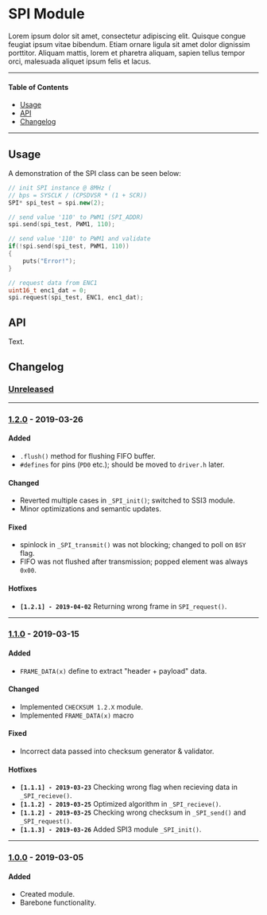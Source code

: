 # SPI Module
Lorem ipsum dolor sit amet, consectetur adipiscing elit. Quisque congue feugiat ipsum vitae bibendum. Etiam ornare ligula sit amet dolor dignissim porttitor. Aliquam mattis, lorem et pharetra aliquam, sapien tellus tempor orci, malesuada aliquet ipsum felis et lacus.

<!-- ----------------------------------------------------------------------------------------- -->

---

#### Table of Contents

- [Usage](#usage)
- [API](#api)
- [Changelog](#changelog)

---

<!-- ----------------------------------------------------------------------------------------- -->

## Usage
A demonstration of the SPI class can be seen below:

```cpp
// init SPI instance @ 8MHz (
// bps = SYSCLK / (CPSDVSR * (1 + SCR))
SPI* spi_test = spi.new(2);

// send value '110' to PWM1 (SPI_ADDR)
spi.send(spi_test, PWM1, 110);

// send value '110' to PWM1 and validate
if(!spi.send(spi_test, PWM1, 110))
{
	puts("Error!");
}

// request data from ENC1
uint16_t enc1_dat = 0;
spi.request(spi_test, ENC1, enc1_dat);
```

<!-- ----------------------------------------------------------------------------------------- -->

## API
Text.

<!-- ----------------------------------------------------------------------------------------- -->

## Changelog

### [Unreleased]

<!-- #### Known Issues
- Item -->

<!-- #### Todo
- Item. -->

---

<!-- ----------------------------------------------------------------------------------------- -->

### [1.2.0] - 2019-03-26

#### Added
- `.flush()` method for flushing FIFO buffer.
- `#defines` for pins (`PD0` etc.); should be moved to `driver.h` later.

#### Changed
- Reverted multiple cases in `_SPI_init()`; switched to SSI3 module.
- Minor optimizations and semantic updates.

#### Fixed
- spinlock in `_SPI_transmit()` was not blocking; changed to poll on `BSY` flag.
- FIFO was not flushed after transmission; popped element was always `0x00`.

#### Hotfixes
- **`[1.2.1] - 2019-04-02`** Returning wrong frame in `SPI_request()`.

---

<!-- ----------------------------------------------------------------------------------------- -->

### [1.1.0] - 2019-03-15

#### Added
- `FRAME_DATA(x)` define to extract "header + payload" data.

#### Changed
- Implemented `CHECKSUM 1.2.X` module.
- Implemented `FRAME_DATA(x)` macro

#### Fixed
- Incorrect data passed into checksum generator & validator.

#### Hotfixes
- **`[1.1.1] - 2019-03-23`** Checking wrong flag when recieving data in `_SPI_recieve()`.
- **`[1.1.2] - 2019-03-25`** Optimized algorithm in `_SPI_recieve()`.
- **`[1.1.2] - 2019-03-25`** Checking wrong checksum in `_SPI_send()` and `_SPI_request()`.
- **`[1.1.3] - 2019-03-26`** Added SPI3 module `_SPI_init()`.

---

<!-- ----------------------------------------------------------------------------------------- -->

### [1.0.0] - 2019-03-05

#### Added
- Created module.
- Barebone functionality.

<!-- ----------------------------------------------------------------------------------------- -->

[Unreleased]: #changelog
[1.2.0]: #changelog
[1.1.0]: #changelog
[1.0.0]: #changelog
